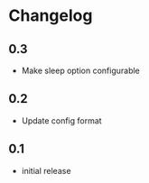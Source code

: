 # Changelog

## 0.3

- Make sleep option configurable

## 0.2

- Update config format

## 0.1

- initial release
